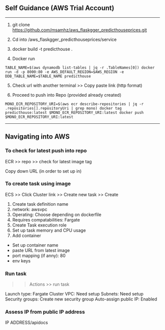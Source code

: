 ## Self Guidance (AWS Trial Account)
---
1) git clone https://github.com/msamhz/aws_flaskgger_predicthouseprices.git

2) Cd into /aws_flaskgger_predicthouseprices/service

3) docker build -t predicthouse .

4) Docker run 

``TABLE_NAME=$(aws dynamodb list-tables | jq -r .TableNames[0])
docker run -d -p 8000:80 -e AWS_DEFAULT_REGION=$AWS_REGION -e DDB_TABLE_NAME=$TABLE_NAME predicthouse``

5) Check url with another terminal >> Copy paste link (http format) 

6) Proceed to push into Repo (provided already created)

``MONO_ECR_REPOSITORY_URI=$(aws ecr describe-repositories | jq -r .repositories[].repositoryUri | grep mono)
docker tag predicthouse:latest $MONO_ECR_REPOSITORY_URI:latest
docker push $MONO_ECR_REPOSITORY_URI:latest``


---

## Navigating into AWS ### 

### To check for latest push into repo 
ECR >> repo >> check for latest image tag

Copy down URL (in order to set up in)

### To create task using image 
ECS >> Click Cluster link >> Create new task >> Create

1) Create task definition name 
2) network: awsvpc
3) Operating: Choose depending on dockerfile 
4) Requires compatabilities: Fargate 
5) Create Task execution role 
6) Set up task memory and CPU usage 
7) Add container 
  - Set up container name 
  - paste URL from latest image 
  - port mapping (if anny): 80 
  - env keys 
  
### Run task 
>> Actions >> run task 

Launch type: Fargate 
Cluster VPC: Need setup 
Subnets: Need setup 
Security groups: Create new security group
Auto-assign public IP: Enabled 
  

### Assess IP from public IP address 
IP ADDRESS/apidocs
